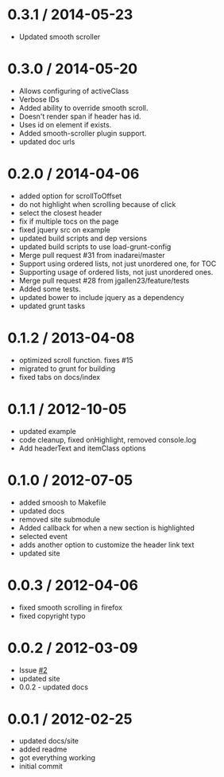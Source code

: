 
0.3.1 / 2014-05-23 
==================

  * Updated smooth scroller


0.3.0 / 2014-05-20 
==================

  * Allows configuring of activeClass
  * Verbose IDs
  * Added ability to override smooth scroll.
  * Doesn't render span if header has id.
  * Uses id on element if exists.
  * Added smooth-scroller plugin support.
  * updated doc urls

0.2.0 / 2014-04-06 
==================

  * added option for scrollToOffset
  * do not highlight when scrolling because of click
  * select the closest header
  * fix if multiple tocs on the page
  * fixed jquery src on example
  * updated build scripts and dep versions
  * updated build scripts to use load-grunt-config
  * Merge pull request #31 from inadarei/master
  * Support using ordered lists, not just unordered one, for TOC
  * Supporting usage of ordered lists, not just unordered ones.
  * Merge pull request #28 from jgallen23/feature/tests
  * Added some tests.
  * updated bower to include jquery as a dependency
  * updated grunt tasks

0.1.2 / 2013-04-08 
==================

  * optimized scroll function.  fixes #15
  * migrated to grunt for building
  * fixed tabs on docs/index

0.1.1 / 2012-10-05 
==================

  * updated example
  * code cleanup, fixed onHighlight, removed console.log
  * Add headerText and itemClass options

0.1.0 / 2012-07-05 
==================

  * added smoosh to Makefile
  * updated docs
  * removed site submodule
  * Added callback for when a new section is highlighted
  * selected event
  * adds another option to customize the header link text
  * updated site

0.0.3 / 2012-04-06 
==================

  * fixed smooth scrolling in firefox
  * fixed copyright typo

0.0.2 / 2012-03-09
==================

  * Issue [#2](https://github.com/jgallen23/toc/issues/2 "Issue #2")
  * updated site
  * 0.0.2 - updated docs

0.0.1 / 2012-02-25 
==================

  * updated docs/site
  * added readme
  * got everything working
  * initial commit
